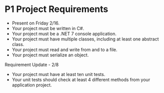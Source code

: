 # P1 Project Requirements
- Present on Friday 2/16.
- Your project must be written in C#.
- Your project must be a .NET 7 console application.
- Your project must have multiple classes, including at least one abstract class.
- Your project must read and write from and to a file.
- Your project must serialize an object.

Requirement Update - 2/8
- Your project must have at least ten unit tests. 
- Your unit tests should check at least 4 different methods from your application project.